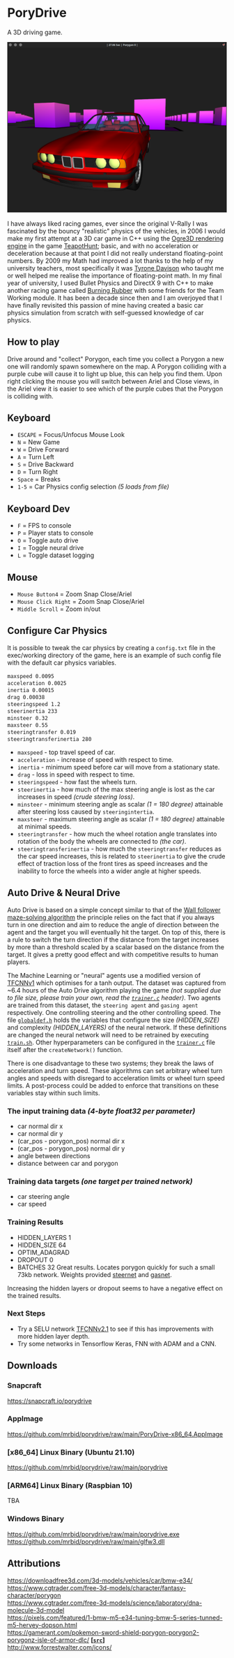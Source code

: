 # PoryDrive
A 3D driving game.

[![Screenshot of the PoryDrive game](https://raw.githubusercontent.com/mrbid/porydrive/main/screenshot.png)](https://youtu.be/qutsFPF7tH8 "PoryDrive Game Video")

I have always liked racing games, ever since the original V-Rally I was fascinated by the bouncy "realistic" physics of the vehicles, in 2006 I would make my first attempt at a 3D car game in C++ using the [Ogre3D rendering engine](https://www.ogre3d.org/) in the game [TeapotHunt](https://github.com/traxpuzzle/Misc-Games/raw/main/TeapotHunt.exe); basic, and with no acceleration or deceleration because at that point I did not really understand floating-point numbers. By 2009 my Math had improved a lot thanks to the help of my university teachers, most specifically it was [Tyrone Davison](https://research.tees.ac.uk/en/persons/tyrone-davison) who taught me or well helped me realise the importance of floating-point math. In my final year of university, I used Bullet Physics and DirectX 9 with C++ to make another racing game called [Burning Rubber](https://github.com/mrbid/DX9-Racing-Game) with some friends for the Team Working module. It has been a decade since then and I am overjoyed that I have finally revisited this passion of mine having created a basic car physics simulation from scratch with self-guessed knowledge of car physics.

## How to play
Drive around and "collect" Porygon, each time you collect a Porygon a new one will randomly spawn somewhere on the map. A Porygon colliding with a purple cube will cause it to light up blue, this can help you find them. Upon right clicking the mouse you will switch between Ariel and Close views, in the Ariel view it is easier to see which of the purple cubes that the Porygon is colliding with.

## Keyboard
 - `ESCAPE` = Focus/Unfocus Mouse Look
 - `N` = New Game
 - `W` = Drive Forward
 - `A` = Turn Left
 - `S` = Drive Backward
 - `D` = Turn Right
 - `Space` = Breaks
 - `1-5` = Car Physics config selection _(5 loads from file)_

## Keyboard Dev
 - `F` = FPS to console
 - `P` = Player stats to console
 - `O` = Toggle auto drive
 - `I` = Toggle neural drive
 - `L` = Toggle dataset logging

## Mouse
 - `Mouse Button4` = Zoom Snap Close/Ariel
 - `Mouse Click Right` = Zoom Snap Close/Ariel
 - `Middle Scroll` = Zoom in/out

## Configure Car Physics
It is possible to tweak the car physics by creating a `config.txt` file in the exec/working directory of the game, here is an example of such config file with the default car physics variables.
```
maxspeed 0.0095
acceleration 0.0025
inertia 0.00015
drag 0.00038
steeringspeed 1.2
steerinertia 233
minsteer 0.32
maxsteer 0.55
steeringtransfer 0.019
steeringtransferinertia 280
```
- `maxspeed` - top travel speed of car.
- `acceleration` - increase of speed with respect to time.
- `inertia` - minimum speed before car will move from a stationary state.
- `drag` - loss in speed with respect to time.
- `steeringspeed` - how fast the wheels turn.
- `steerinertia` - how much of the max steering angle is lost as the car increases in speed _(crude steering loss)_.
- `minsteer` - minimum steering angle as scalar _(1 = 180 degree)_ attainable after steering loss caused by `steeringintertia`.
- `maxsteer` - maximum steering angle as scalar _(1 = 180 degree)_ attainable at minimal speeds.
- `steeringtransfer` - how much the wheel rotation angle translates into rotation of the body the wheels are connected to _(the car)_.
- `steeringtransferinertia` - how much the `steeringtransfer` reduces as the car speed increases, this is related to `steerinertia` to give the crude effect of traction loss of the front tires as speed increases and the inability to force the wheels into a wider angle at higher speeds.

## Auto Drive & Neural Drive
Auto Drive is based on a simple concept similar to that of the [Wall follower maze-solving algorithm](https://en.wikipedia.org/wiki/Maze-solving_algorithm#Wall_follower) the principle relies on the fact that if you always turn in one direction and aim to reduce the angle of direction between the agent and the target you will eventually hit the target. On top of this, there is a rule to switch the turn direction if the distance from the target increases by more than a threshold scaled by a scalar based on the distance from the target. It gives a pretty good effect and with competitive results to human players.

The Machine Learning or "neural" agents use a modified version of [TFCNNv1](https://github.com/mrbid/TFCNNv1/blob/main/TFCNNv1.h) which optimises for a tanh output. The dataset was captured from ~6.4 hours of the Auto Drive algorithm playing the game _(not supplied due to file size, please train your own, read the [`trainer.c`](trainer.c) header)_. Two agents are trained from this dataset, the `steering agent` and `gasing agent` respectively. One controlling steering and the other controlling speed. The file [`globaldef.h`](globaldef.h) holds the variables that configure the size _(HIDDEN_SIZE)_ and complexity _(HIDDEN_LAYERS)_ of the neural network. If these definitions are changed the neural network will need to be retrained by executing [`train.sh`](train.sh). Other hyperparameters can be configured in the [`trainer.c`](trainer.c) file itself after the `createNetwork()` function.

There is one disadvantage to these two systems; they break the laws of acceleration and turn speed. These algorithms can set arbitrary wheel turn angles and speeds with disregard to acceleration limits or wheel turn speed limits. A post-process could be added to enforce that transitions on these variables stay within such limits.

### The input training data _(4-byte float32 per parameter)_
- car normal dir x
- car normal dir y
- (car_pos - porygon_pos) normal dir x
- (car_pos - porygon_pos) normal dir y
- angle between directions
- distance between car and porygon

### Training data targets _(one target per trained network)_
- car steering angle
- car speed

### Training Results
- HIDDEN_LAYERS 1
- HIDDEN_SIZE 64
- OPTIM_ADAGRAD
- DROPOUT 0
- BATCHES 32
Great results. Locates porygon quickly for such a small 73kb network. Weights provided [steernet](steeragent_weights.dat) and [gasnet](raw/main/gasagent_weights.dat).

Increasing the hidden layers or dropout seems to have a negative effect on the trained results.

### Next Steps
- Try a SELU network [TFCNNv2.1](https://github.com/mrbid/TFCNNv2/tree/main/TFCNNV2.1) to see if this has improvements with more hidden layer depth.
- Try some networks in Tensorflow Keras, FNN with ADAM and a CNN.

## Downloads

### Snapcraft
https://snapcraft.io/porydrive

### AppImage
https://github.com/mrbid/porydrive/raw/main/PoryDrive-x86_64.AppImage

### [x86_64] Linux Binary (Ubuntu 21.10)
https://github.com/mrbid/porydrive/raw/main/porydrive

### [ARM64] Linux Binary (Raspbian 10)
TBA<br>

### Windows Binary
https://github.com/mrbid/porydrive/raw/main/porydrive.exe<br>
https://github.com/mrbid/porydrive/raw/main/glfw3.dll

## Attributions
https://downloadfree3d.com/3d-models/vehicles/car/bmw-e34/<br>
https://www.cgtrader.com/free-3d-models/character/fantasy-character/porygon<br>
https://www.cgtrader.com/free-3d-models/science/laboratory/dna-molecule-3d-model<br>
https://pixels.com/featured/1-bmw-m5-e34-tuning-bmw-5-series-tunned-m5-hervey-dopson.html<br>
https://gamerant.com/pokemon-sword-shield-porygon-porygon2-porygonz-isle-of-armor-dlc/ [**[`src`]**](https://www.pokemon.com/uk/pokemon-tcg/pokemon-cards/sm-series/sm10/155/)<br>
http://www.forrestwalter.com/icons/<br>

